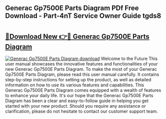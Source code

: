 ## Generac Gp7500E Parts Diagram PDf Free Download - Part-4nT Service Owner Guide tgds8

# <h2><a href="http://dft6ayb.blite.top/?on=Generac+Gp7500E+Parts+Diagram">🔗Download New 👉🔴 Generac Gp7500E Parts Diagram</a></h2>

[![Generac Gp7500E Parts Diagram download](https://i.imgur.com/lujVjoI.png)](http://dft6ayb.blite.top/?on=Generac+Gp7500E+Parts+Diagram)
Welcome to the Future This user manual showcases the innovative features and functionalities of your new Generac Gp7500E Parts Diagram. To make the most of your Generac Gp7500E Parts Diagram, please read this user manual carefully. It contains step-by-step instructions for setting up the product, as well as detailed information on how to use its various features and capabilities. This Generac Gp7500E Parts Diagram comes equipped with a wealth of features to enhance your daily life. It's our hope that the Generac Gp7500E Parts Diagram has been a clear and easy-to-follow guide in helping you get started with your new product. Should you require any assistance or clarification, please do not hesitate to contact our customer support team.
